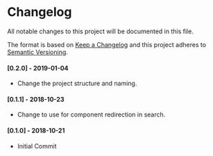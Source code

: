 # Changelog
All notable changes to this project will be documented in this file.

The format is based on [Keep a Changelog](https://keepachangelog.com/en/1.0.0/)
and this project adheres to [Semantic Versioning](https://semver.org/spec/v2.0.0.html).

#### [0.2.0] - 2019-01-04
- Change the project structure and naming.

#### [0.1.1] - 2018-10-23
- Change to use <Redirect> for component redirection in search.

#### [0.1.0] - 2018-10-21
- Initial Commit

